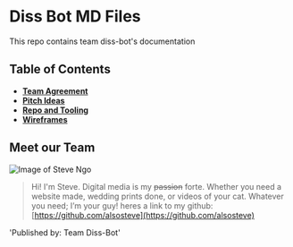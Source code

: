 # Diss Bot MD Files
This repo contains team diss-bot's documentation

## Table of Contents

* [**Team Agreement**](https://diss-bot.github.io/d-b-md/team-agreement.html)
* [**Pitch Ideas**](https://diss-bot.github.io/d-b-md/pitch-ideas.md)
* [**Repo and Tooling**](https://diss-bot.github.io/d-b-md/repo-and-tooling.md)
* [**Wireframes**](https://diss-bot.github.io/d-b-md/wireframes.md)

## Meet our Team

![Image of Steve Ngo](https://avatars.githubusercontent.com/u/87996914?v=4)

> Hi! I'm Steve. Digital media is my ~~passion~~ forte. Whether you need a website made, wedding prints done, or videos of your cat. Whatever you need;
I’m your guy! heres a link to my github: [https://github.com/alsosteve](https://github.com/alsosteve)


'Published by: Team Diss-Bot'